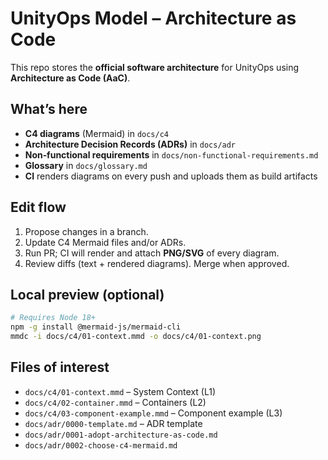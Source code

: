 # UnityOps Model – Architecture as Code

This repo stores the **official software architecture** for UnityOps using **Architecture as Code (AaC)**.

## What’s here
- **C4 diagrams** (Mermaid) in `docs/c4`
- **Architecture Decision Records (ADRs)** in `docs/adr`
- **Non‑functional requirements** in `docs/non-functional-requirements.md`
- **Glossary** in `docs/glossary.md`
- **CI** renders diagrams on every push and uploads them as build artifacts

## Edit flow
1) Propose changes in a branch.
2) Update C4 Mermaid files and/or ADRs.
3) Run PR; CI will render and attach **PNG/SVG** of every diagram.
4) Review diffs (text + rendered diagrams). Merge when approved.

## Local preview (optional)
```bash
# Requires Node 18+
npm -g install @mermaid-js/mermaid-cli
mmdc -i docs/c4/01-context.mmd -o docs/c4/01-context.png
```

## Files of interest

* `docs/c4/01-context.mmd` – System Context (L1)
* `docs/c4/02-container.mmd` – Containers (L2)
* `docs/c4/03-component-example.mmd` – Component example (L3)
* `docs/adr/0000-template.md` – ADR template
* `docs/adr/0001-adopt-architecture-as-code.md`
* `docs/adr/0002-choose-c4-mermaid.md`
